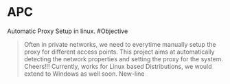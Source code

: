# APC
Automatic Proxy Setup in linux.
#Objective
>Often in private networks, we need to everytime manually setup the proxy for different access points. This project aims at automatically detecting the network properties and setting the proxy for the system. Cheers!!!
>Currently, works for Linux based Distributions, we would extend to Windows as well soon.
>New-line
